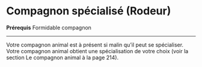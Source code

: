 # Compagnon spécialisé (Rodeur)

<p><strong>Prérequis</strong> Formidable compagnon</p>
<hr>
<p>Votre compagnon animal est à présent si malin qu’il peut se spécialiser. Votre compagnon animal obtient une spécialisation de votre choix (voir la section Le compagnon animal à la page 214).</p>
